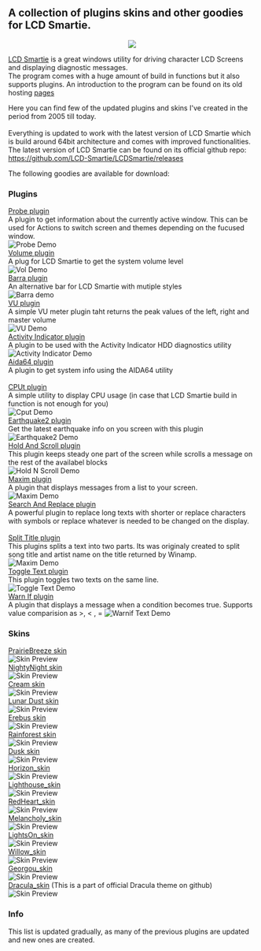 ## A collection of plugins skins and other goodies for LCD Smartie.

<p align="center">
  <img src="https://github.com/Limbos-goodies-for-LCDSmartie/.github/assets/331155/cc41c3d5-3e67-446b-bc0b-2000f94388e1" />
</p>

[LCD Smartie](https://github.com/stokie-ant/lcdsmartie-laz) is a great windows utility for driving character LCD Screens and displaying diagnostic messages.\
The program comes with a huge amount of build in functions but it also supports plugins. An introduction to the program can be found on its old hosting [pages](https://lcdsmartie.sourceforge.net/) 

Here you can find few of the updated plugins and skins I've created in the period from 2005 till today.\
\
Everything is updated to work with the latest version of LCD Smartie which is build around 64bit architecture and comes with improved functionalities. 
The latest version of LCD Smartie can be found on its official github repo: https://github.com/LCD-Smartie/LCDSmartie/releases

The following goodies are available for download:
### Plugins


[Probe plugin](https://github.com/Limbos-goodies-for-LCDSmartie/probe)\
A plugin to get information about the currently active window. This can be used for Actions to switch screen and themes depending on the fucused window.\
![Probe Demo](https://github.com/Limbos-goodies-for-LCDSmartie/.github/blob/main/images/gifs/probe.gif?raw=true)
\
[Volume plugin](https://github.com/Limbos-goodies-for-LCDSmartie/vol)\
A plug for LCD Smartie to get the system volume level\
![Vol Demo](https://github.com/Limbos-goodies-for-LCDSmartie/.github/blob/main/images/gifs/vol.gif?raw=true)
\
[Barra plugin](https://github.com/Limbos-goodies-for-LCDSmartie/barra)\
An alternative bar for LCD Smartie with mutiple styles\
![Barra demo](https://github.com/Limbos-goodies-for-LCDSmartie/.github/blob/main/images/gifs/barra.gif)
\
[VU plugin](https://github.com/Limbos-goodies-for-LCDSmartie/vu)\
A simple VU meter plugin taht returns the peak values of the left, right and master volume\
![VU Demo](https://github.com/Limbos-goodies-for-LCDSmartie/.github/blob/main/images/gifs/vu.gif)
\
[Activity Indicator plugin](https://github.com/Limbos-goodies-for-LCDSmartie/Activity_Indicator_plugin)\
A plugin to be used with the Activity Indicator HDD diagnostics utility\
![Activity Indicator Demo](https://github.com/Limbos-goodies-for-LCDSmartie/.github/blob/main/images/gifs/activityindicator.gif?raw=true)
\
[Aida64 plugin](https://github.com/Limbos-goodies-for-LCDSmartie/Aida64_plugin)\
A plugin to get system info using the AIDA64 utility\
\
[CPUt plugin](https://github.com/Limbos-goodies-for-LCDSmartie/CPUt_plugin)\
A simple utility to display CPU usage (in case that LCD Smartie build in function is not enough for you)\
![Cput Demo](https://github.com/Limbos-goodies-for-LCDSmartie/.github/blob/main/images/gifs/cput.gif?raw=true)
\
[Earthquake2 plugin](https://github.com/Limbos-goodies-for-LCDSmartie/Earthquake2_plugin)\
Get the latest earthquake info on you screen with this plugin\
![Earthquake2 Demo](https://github.com/Limbos-goodies-for-LCDSmartie/.github/blob/main/images/gifs/earth.gif?raw=true)
\
[Hold And Scroll plugin](https://github.com/Limbos-goodies-for-LCDSmartie/Hold_And_Scroll_plugin)\
This plugin keeps steady one part of the screen while scrolls a message on the rest of the availabel blocks\
![Hold N Scroll Demo](https://github.com/Limbos-goodies-for-LCDSmartie/.github/blob/main/images/gifs/holdnscroll.gif?raw=true)
\
[Maxim plugin](https://github.com/Limbos-goodies-for-LCDSmartie/Maxim_plugin)\
A plugin that displays messages from a list to your screen.\
![Maxim Demo](https://github.com/Limbos-goodies-for-LCDSmartie/.github/blob/main/images/gifs/maxim.gif?raw=true)
\
[Search And Replace plugin](https://github.com/Limbos-goodies-for-LCDSmartie/Search_And_Replace_plugin)\
A powerful plugin to replace long texts with shorter or replace characters with symbols or replace whatever is needed to be changed on the display.\
\
[Split Title plugin](https://github.com/Limbos-goodies-for-LCDSmartie/Split_Title_plugin)\
This plugins splits a text into two parts. Its was originaly created to split song title and artist name on the title returned by Winamp.\
![Maxim Demo](https://github.com/Limbos-goodies-for-LCDSmartie/.github/blob/main/images/gifs/splititle.gif?raw=true)
\
[Toggle Text plugin](https://github.com/Limbos-goodies-for-LCDSmartie/Toggle_Text_plugin)\
This plugin toggles two texts on the same line.\
![Toggle Text Demo](https://github.com/Limbos-goodies-for-LCDSmartie/.github/blob/main/images/gifs/toggle.gif?raw=true)
\
[Warn If plugin](https://github.com/Limbos-goodies-for-LCDSmartie/Warn_If_plugin)\
A plugin that displays a message when a condition becomes true. Supports value comparision as >, < , = 
![Warnif Text Demo](https://github.com/Limbos-goodies-for-LCDSmartie/.github/blob/main/images/gifs/warnif.gif?raw=true)

### Skins
[PrairieBreeze skin](https://github.com/Limbos-goodies-for-LCDSmartie/PrairieBreeze)\
![Skin Preview](https://github.com/Limbos-goodies-for-LCDSmartie/.github/blob/main/images/pngs/PrairieBreeze.png?raw=true)\
[NightyNight skin](https://github.com/Limbos-goodies-for-LCDSmartie/NightyNight)\
![Skin Preview](https://github.com/Limbos-goodies-for-LCDSmartie/.github/blob/main/images/pngs/NightyNight.png?raw=true)\
[Cream skin](https://github.com/Limbos-goodies-for-LCDSmartie/Cream_Skin)\
![Skin Preview](https://github.com/Limbos-goodies-for-LCDSmartie/.github/blob/main/images/pngs/Cream.png?raw=true)\
[Lunar Dust skin](https://github.com/Limbos-goodies-for-LCDSmartie/LunarDust_Skin)\
![Skin Preview](https://github.com/Limbos-goodies-for-LCDSmartie/.github/blob/main/images/pngs/LunarDust.png?raw=true)\
[Erebus skin](https://github.com/Limbos-goodies-for-LCDSmartie/Erebus_Skin)\
![Skin Preview](https://github.com/Limbos-goodies-for-LCDSmartie/.github/blob/main/images/pngs/Erebus.png?raw=true)\
[Rainforest skin](https://github.com/Limbos-goodies-for-LCDSmartie/RainForest_Skin)\
![Skin Preview](https://github.com/Limbos-goodies-for-LCDSmartie/.github/blob/main/images/pngs/RainForest.png?raw=true)\
[Dusk skin](https://github.com/Limbos-goodies-for-LCDSmartie/Dusk_Skin)\
![Skin Preview](https://github.com/Limbos-goodies-for-LCDSmartie/.github/blob/main/images/pngs/Dusk.png?raw=true)\
[Horizon_skin](https://github.com/Limbos-goodies-for-LCDSmartie/Horizon_Skin)\
![Skin Preview](https://github.com/Limbos-goodies-for-LCDSmartie/.github/blob/main/images/pngs/Horizon.png?raw=true)\
[Lighthouse_skin](https://github.com/Limbos-goodies-for-LCDSmartie/Lighthouse_Skin)\
![Skin Preview](https://github.com/Limbos-goodies-for-LCDSmartie/.github/blob/main/images/pngs/LightHouse.png?raw=true)\
[RedHeart_skin](https://github.com/Limbos-goodies-for-LCDSmartie/RedHeart_Skin)\
![Skin Preview](https://github.com/Limbos-goodies-for-LCDSmartie/.github/blob/main/images/pngs/RedHeart.png?raw=true)\
[Melancholy_skin](https://github.com/Limbos-goodies-for-LCDSmartie/Melancholy_Skin)\
![Skin Preview](https://github.com/Limbos-goodies-for-LCDSmartie/.github/blob/main/images/pngs/Melancholy.png?raw=true)\
[LightsOn_skin](https://github.com/Limbos-goodies-for-LCDSmartie/LightsOn_Skin)\
![Skin Preview](https://github.com/Limbos-goodies-for-LCDSmartie/.github/blob/main/images/pngs/LightsOn.png?raw=true)\
[Willow_skin](https://github.com/Limbos-goodies-for-LCDSmartie/Willow_Skin)\
![Skin Preview](https://github.com/Limbos-goodies-for-LCDSmartie/.github/blob/main/images/pngs/Willow.png?raw=true)\
[Georgou_skin](https://github.com/Limbos-goodies-for-LCDSmartie/Georgou_Skin)\
![Skin Preview](https://github.com/Limbos-goodies-for-LCDSmartie/.github/blob/main/images/pngs/Georgou.png?raw=true)\
[Dracula_skin](https://github.com/limbo666/Dracula_for_LCD_Smartie) (This is a part of official Dracula theme on github)\
![Skin Preview](https://github.com/Limbos-goodies-for-LCDSmartie/.github/blob/main/images/pngs/Dracula.png?raw=true)


### Info

This list is updated gradually, as many of the previous plugins are updated and new ones are created.

 
 



